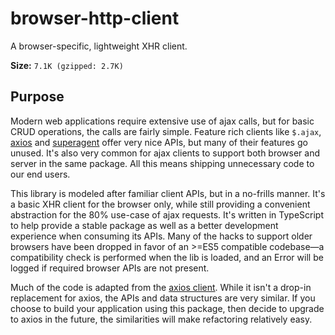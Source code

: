 # browser-http-client

A browser-specific, lightweight XHR client.

**Size:** `7.1K (gzipped: 2.7K)`

## Purpose

Modern web applications require extensive use of ajax calls, but for basic CRUD operations, the calls are fairly simple. Feature rich clients like `$.ajax`, [axios](https://github.com/axios/axios) and [superagent](https://github.com/visionmedia/superagent) offer very nice APIs, but many of their features go unused. It's also very common for ajax clients to support both browser and server in the same package. All this means shipping unnecessary code to our end users.

This library is modeled after familiar client APIs, but in a no-frills manner. It's a basic XHR client for the browser only, while still providing a convenient abstraction for the 80% use-case of ajax requests. It's written in TypeScript to help provide a stable package as well as a better development experience when consuming its APIs. Many of the hacks to support older browsers have been dropped in favor of an >=ES5 compatible codebase—a compatibility check is performed when the lib is loaded, and an Error will be logged if required browser APIs are not present.

Much of the code is adapted from the [axios client](https://github.com/axios/axios). While it isn't a drop-in replacement for axios, the APIs and data structures are very similar. If you choose to build your application using this package, then decide to upgrade to axios in the future, the similarities will make refactoring relatively easy.
